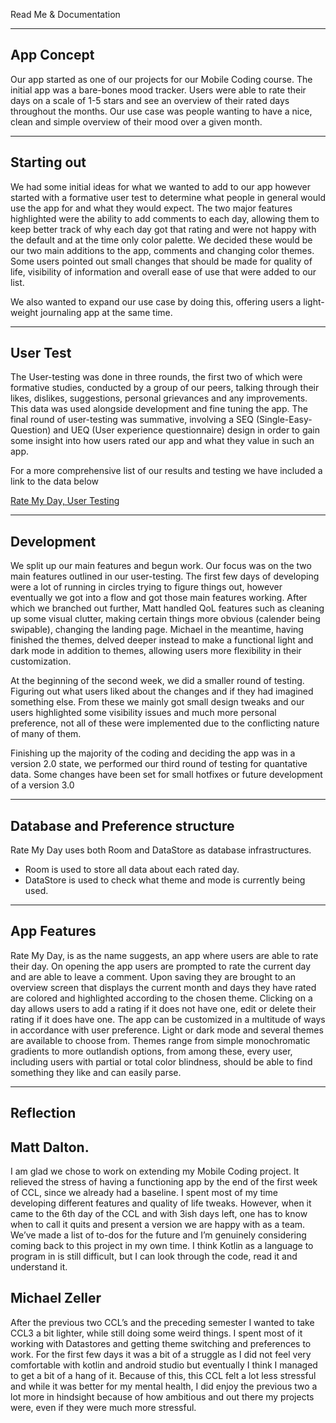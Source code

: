 
Read Me & Documentation                                                                                        

--------------------------------------------------------------------------------------------------------------
App Concept
--------------------------------------------------------------------------------------------------------------
Our app started as one of our projects for our Mobile Coding course. The initial app was a bare-bones mood tracker. Users were able to rate their days on a scale of 1-5 stars and see an overview of their rated days throughout the months. Our use case was people wanting to have a nice, clean and simple overview of their mood over a given month.

--------------------------------------------------------------------------------------------------------------
Starting out
--------------------------------------------------------------------------------------------------------------
We had some initial ideas for what we wanted to add to our app however started with a formative user test to determine what people in general would use the app for and what they would expect. The two major features highlighted were the ability to add comments to each day, allowing them to keep better track of why each day got that rating and were not happy with the default and at the time only color palette. We decided these would be our two main additions to the app, comments and changing color themes. Some users pointed out small changes that should be made for quality of life, visibility of information and overall ease of use that were added to our list.

We also wanted to expand our use case by doing this, offering users a light-weight journaling app at the same time.

--------------------------------------------------------------------------------------------------------------
User Test
--------------------------------------------------------------------------------------------------------------
The User-testing was done in three rounds, the first two of which were formative studies, conducted by a group of our peers, talking through their likes, dislikes, suggestions, personal grievances and any improvements. This data was used alongside development and fine tuning the app. The final round of user-testing was summative, involving a SEQ (Single-Easy-Question) and UEQ (User experience questionnaire) design in order to gain some insight into how users rated our app and what they value in such an app.

For a more comprehensive list of our results and testing we have included a link to the data below

[Rate My Day, User Testing](https://docs.google.com/document/d/1MgyZ4laGOdWBpFdnYIcJVHsbXaCQ_LvEcbHsUfxK9ys/edit?usp=sharing)

--------------------------------------------------------------------------------------------------------------
Development
--------------------------------------------------------------------------------------------------------------
We split up our main features and begun work. Our focus was on the two main features outlined in our user-testing. The first few days of developing were a lot of running in circles trying to figure things out, however eventually we got into a flow and got those main features working. After which we branched out further, Matt handled QoL features such as cleaning up some visual clutter, making certain things more obvious (calender being swipable), changing the landing page. Michael in the meantime, having finished the themes, delved deeper instead to make a functional light and dark mode in addition to themes, allowing users more flexibility in their customization. 

At the beginning of the second week, we did a smaller round of testing. Figuring out what users liked about the changes and if they had imagined something else. From these we mainly got small design tweaks and our users highlighted some visibility issues and much more personal preference, not all of these were implemented due to the conflicting nature of many of them.

Finishing up the majority of the coding and deciding the app was in a version 2.0 state, we performed our third round of testing for quantative data. Some changes have been set for small hotfixes or future development of a version 3.0

--------------------------------------------------------------------------------------------------------------
Database and Preference structure
--------------------------------------------------------------------------------------------------------------
Rate My Day uses both Room and DataStore as database infrastructures.
- Room is used to store all data about each rated day.
- DataStore is used to check what theme and mode is currently being used.

--------------------------------------------------------------------------------------------------------------
App Features
--------------------------------------------------------------------------------------------------------------
Rate My Day, is as the name suggests, an app where users are able to rate their day. On opening the app users are prompted to rate the current day and are able to leave a comment. Upon saving they are brought to an overview screen that displays the current month and days they have rated are colored and highlighted according to the chosen theme. Clicking on a day allows users to add a rating if it does not have one, edit or delete their rating if it does have one.
The app can be customized in a multitude of ways in accordance with user preference. Light or dark mode and several themes are available to choose from. Themes range from simple monochromatic gradients to more outlandish options, from among these, every user, including users with partial or total color blindness, should be able to find something they like and can easily parse. 

--------------------------------------------------------------------------------------------------------------
Reflection
--------------------------------------------------------------------------------------------------------------

Matt Dalton.
--------------------------------------------------------------------------------------------------------------
I am glad we chose to work on extending my Mobile Coding project. It relieved the stress of having a functioning app by the end of the first week of CCL, since we already had a baseline. I spent most of my time developing different features and quality of life tweaks. However, when it came to the 6th day of the CCL and with 3ish days left, one has to know when to call it quits and present a version we are happy with as a team. We’ve made a list of to-dos for the future and I’m genuinely considering coming back to this project in my own time. I think Kotlin as a language to program in is still difficult, but I can look through the code, read it and understand it.


Michael Zeller
--------------------------------------------------------------------------------------------------------------
After the previous two CCL’s and the preceding semester I wanted to take CCL3 a bit lighter, while still doing some weird things. I spent most of it working with Datastores and getting theme switching and preferences to work. For the first few days it was a bit of a struggle as I did not feel very comfortable with kotlin and  android studio but eventually I think I managed to get a bit of a hang of it. Because of this, this CCL felt a lot less stressful and while it was better for my mental health, I did enjoy the previous two a lot more in hindsight because of how ambitious and out there my projects were, even if they were much more stressful. 

